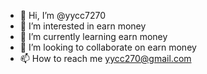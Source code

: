 - 👋 Hi, I’m @yycc7270
- 👀 I’m interested in earn money
- 🌱 I’m currently learning earn money
- 💞️ I’m looking to collaborate on earn money
- 📫 How to reach me yycc270@gmail.com

